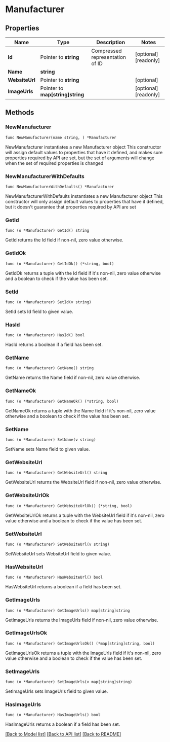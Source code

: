 # Manufacturer

## Properties

Name | Type | Description | Notes
------------ | ------------- | ------------- | -------------
**Id** | Pointer to **string** | Compressed representation of ID | [optional] [readonly] 
**Name** | **string** |  | 
**WebsiteUrl** | Pointer to **string** |  | [optional] 
**ImageUrls** | Pointer to **map[string]string** |  | [optional] [readonly] 

## Methods

### NewManufacturer

`func NewManufacturer(name string, ) *Manufacturer`

NewManufacturer instantiates a new Manufacturer object
This constructor will assign default values to properties that have it defined,
and makes sure properties required by API are set, but the set of arguments
will change when the set of required properties is changed

### NewManufacturerWithDefaults

`func NewManufacturerWithDefaults() *Manufacturer`

NewManufacturerWithDefaults instantiates a new Manufacturer object
This constructor will only assign default values to properties that have it defined,
but it doesn't guarantee that properties required by API are set

### GetId

`func (o *Manufacturer) GetId() string`

GetId returns the Id field if non-nil, zero value otherwise.

### GetIdOk

`func (o *Manufacturer) GetIdOk() (*string, bool)`

GetIdOk returns a tuple with the Id field if it's non-nil, zero value otherwise
and a boolean to check if the value has been set.

### SetId

`func (o *Manufacturer) SetId(v string)`

SetId sets Id field to given value.

### HasId

`func (o *Manufacturer) HasId() bool`

HasId returns a boolean if a field has been set.

### GetName

`func (o *Manufacturer) GetName() string`

GetName returns the Name field if non-nil, zero value otherwise.

### GetNameOk

`func (o *Manufacturer) GetNameOk() (*string, bool)`

GetNameOk returns a tuple with the Name field if it's non-nil, zero value otherwise
and a boolean to check if the value has been set.

### SetName

`func (o *Manufacturer) SetName(v string)`

SetName sets Name field to given value.


### GetWebsiteUrl

`func (o *Manufacturer) GetWebsiteUrl() string`

GetWebsiteUrl returns the WebsiteUrl field if non-nil, zero value otherwise.

### GetWebsiteUrlOk

`func (o *Manufacturer) GetWebsiteUrlOk() (*string, bool)`

GetWebsiteUrlOk returns a tuple with the WebsiteUrl field if it's non-nil, zero value otherwise
and a boolean to check if the value has been set.

### SetWebsiteUrl

`func (o *Manufacturer) SetWebsiteUrl(v string)`

SetWebsiteUrl sets WebsiteUrl field to given value.

### HasWebsiteUrl

`func (o *Manufacturer) HasWebsiteUrl() bool`

HasWebsiteUrl returns a boolean if a field has been set.

### GetImageUrls

`func (o *Manufacturer) GetImageUrls() map[string]string`

GetImageUrls returns the ImageUrls field if non-nil, zero value otherwise.

### GetImageUrlsOk

`func (o *Manufacturer) GetImageUrlsOk() (*map[string]string, bool)`

GetImageUrlsOk returns a tuple with the ImageUrls field if it's non-nil, zero value otherwise
and a boolean to check if the value has been set.

### SetImageUrls

`func (o *Manufacturer) SetImageUrls(v map[string]string)`

SetImageUrls sets ImageUrls field to given value.

### HasImageUrls

`func (o *Manufacturer) HasImageUrls() bool`

HasImageUrls returns a boolean if a field has been set.


[[Back to Model list]](../README.md#documentation-for-models) [[Back to API list]](../README.md#documentation-for-api-endpoints) [[Back to README]](../README.md)


